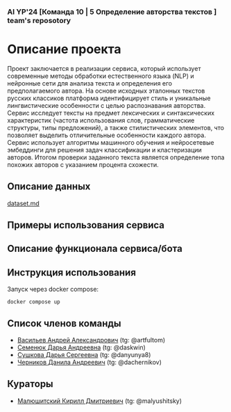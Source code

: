 ### AI YP'24 [Команда 10 | 5 Определение авторства текстов ] team's reposotory
# Описание проекта

Проект заключается в реализации сервиса, который использует современные методы обработки естественного языка (NLP) и нейронные сети для анализа текста и определения его предполагаемого автора. На основе исходных эталонных текстов русских классиков платформа идентифицирует стиль и уникальные лингвистические особенности с целью распознавания авторства.\
Сервис исследует тексты на предмет лексических и синтаксических характеристик (частота использования слов, грамматические структуры, типы предложений), а также стилистических элементов, что позволяет выделить отличительные особенности каждого автора.\
Сервис использует алгоритмы машинного обучения и нейросетевые эмбеддинги для решения задач классификации и кластеризации авторов. Итогом проверки заданного текста является определение топа похожих авторов с указанием процента схожести.

## Описание данных

[dataset.md](https://github.com/DAChernikov/AuthDef_group_project/blob/main/dataset.md)

## Примеры использования сервиса

## Описание функционала сервиса/бота

## Инструкция использования

Запуск через docker compose:

```
docker compose up
```

## Список членов команды

* [Васильев Андрей Александрович](https://github.com/artfultom) (tg: @artfultom)
* [Семенюк Дарья Андреевна](https://github.com/daskwin) (tg: @daskwin)
* [Сушкова Дарья Сергеевна](https://github.com/DaryaSushkova) (tg: @danyunya8)
* [Черников Данила Андреевич](https://github.com/DAChernikov) (tg: @dachernikov)

## Кураторы

* [Малюшитский Кирилл Дмитриевич](https://github.com/malyushitsky) (tg: @malyushitsky)

